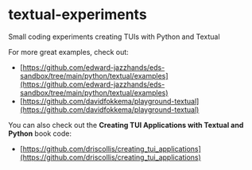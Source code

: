 # textual-experiments
Small coding experiments creating TUIs with Python and Textual

For more great examples, check out:

- [https://github.com/edward-jazzhands/eds-sandbox/tree/main/python/textual/examples](https://github.com/edward-jazzhands/eds-sandbox/tree/main/python/textual/examples)
- [https://github.com/davidfokkema/playground-textual](https://github.com/davidfokkema/playground-textual)

You can also check out the **Creating TUI Applications with Textual and Python** book code:

- [https://github.com/driscollis/creating_tui_applications](https://github.com/driscollis/creating_tui_applications)
